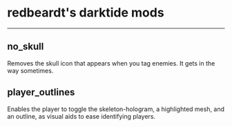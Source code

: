 # redbeardt's darktide mods
---
## no_skull

Removes the skull icon that appears when you tag enemies. It gets in the way sometimes.

## player_outlines

Enables the player to toggle the skeleton-hologram, a highlighted mesh, and an outline, as visual aids to ease identifying players.
